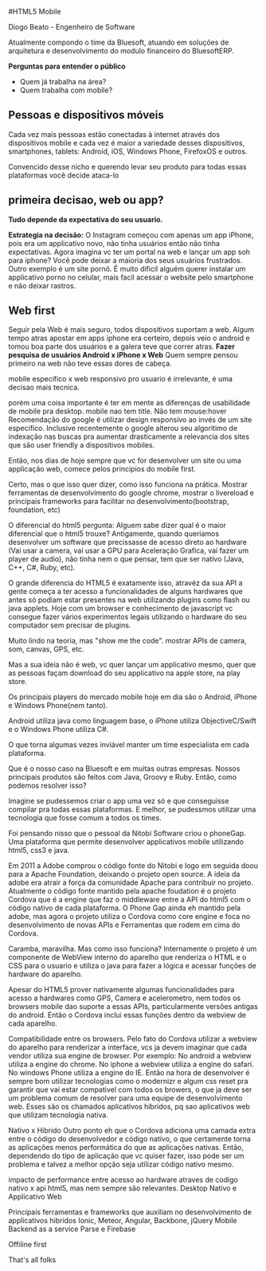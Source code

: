 
#HTML5 Mobile

Diogo Beato - Engenheiro de Software

Atualmente compondo o time da Bluesoft, atuando em soluções de arquitetura e desenvolvimento do modulo financeiro do BluesoftERP.

**Perguntas para entender o público**
* Quem já trabalha na área?
* Quem trabalha com mobile?

## Pessoas e dispositivos móveis
Cada vez mais pessoas estão conectadas à internet através dos dispositivos mobile e cada vez é maior a variedade desses dispositivos, smartphones, tablets: Android, iOS, Windows Phone, FirefoxOS e outros.

Convencido desse nicho e querendo levar seu produto para todas essas plataformas você decide ataca-lo

## primeira decisao, web ou app?
**Tudo depende da expectativa do seu usuario.**

**Estrategia na decisão:** 
O Instagram começou com apenas um app iPhone, pois era um applicativo novo, não tinha usuários então não tinha expectativas. Agora imagina vc ter um portal na web e lançar um app soh para iphone? Você pode deixar a maioria dos seus usuários frustrados.
Outro exemplo é um site pornô. É muito dificil alguém querer instalar um applicativo porno no celular, mais facil acessar o website pelo smartphone e não deixar rastros.

## Web first
Seguir pela Web é mais seguro, todos dispositivos suportam a web.
Algum tempo atras apostar em apps iphone era certeiro, depois veio o android e tomou boa parte dos usuários
e a galera teve que correr atras. 
**Fazer pesquisa de usuários Android x iPhone x Web**
Quem sempre pensou primeiro na web não teve essas dores de cabeça.

mobile especifico x web responsivo
pro usuario é irrelevante, é uma decisao mais tecnica.

porém uma coisa importante é ter em mente as diferenças de usabilidade de mobile pra desktop.
mobile nao tem title. Não tem mouse:hover
Recomendação do google é utilizar design responsivo ao invés de um site especifico. 
Inclusive recentemente o google alterou seu algoritimo de indexação nas buscas pra aumentar drasticamente a relevancia dos sites que são user friendly a dispositivos mobiles.

Então, nos dias de hoje sempre que vc for desenvolver um site ou uma applicação web, comece pelos principios do mobile first.

Certo, mas o que isso quer dizer, como isso funciona na prática.
Mostrar ferramentas de desenvolvimento do google chrome, 
mostrar o livereload e principais frameworks para facilitar no desenvolvimento(bootstrap, foundation, etc)

O diferencial do html5
pergunta: Alguem sabe dizer qual é o maior diferencial que o html5 trouxe?
Antigamente, quando queriamos desenvolver um software que precissasse de acesso direto ao hardware (Vai usar a camera, vai usar a GPU para Aceleração Grafica, vai fazer um player de audio), não tinha nem o que pensar, tem que ser nativo (Java, C++, C#, Ruby, etc). 

O grande diferencia do HTML5 é exatamente isso, atravéz da sua API a gente começa a ter acesso a funcionalidades de alguns hardwares que antes só podiam estar presentes na web utilizando plugins como flash ou java applets.
Hoje com um browser e conhecimento de javascript vc consegue fazer vários experimentos legais utilizando o hardware do seu computador sem precisar de plugins.

Muito lindo na teoria, mas "show me the code".
mostrar APIs de camera, som, canvas, GPS, etc.

Mas a sua ideia não é web, vc quer lançar um applicativo mesmo, quer que as pessoas façam download do seu applicativo na apple store, na play store.

Os principais players do mercado mobile hoje em dia são o Android, iPhone e Windows Phone(nem tanto).

Android utiliza java como linguagem base, o iPhone utiliza ObjectiveC/Swift e o Windows Phone utiliza C#.

O que torna algumas vezes inviável manter um time especialista em cada plataforma. 

Que é o nosso caso na Bluesoft e em muitas outras empresas.
Nossos principais produtos são feitos com Java, Groovy e Ruby. Então, como podemos resolver isso?

Imagine se pudessemos criar o app uma vez só e que conseguisse compilar pra todas essas plataformas. E melhor, se pudessmos utilizar uma tecnologia que fosse comum a todos os times.

Foi pensando nisso que o pessoal da Nitobi Software criou o phoneGap. 
Uma plataforma que permite desenvolver applicativos mobile utilizando html5, css3 e java.

Em 2011 a Adobe comprou o código fonte do Nitobi e logo em seguida doou para a Apache Foundation, deixando o projeto open source. A ideia da adobe era atrair a força da comunidade Apache para contribuir no projeto.
Atualmente o código fonte mantido pela apache foudation é o projeto Cordova que é a engine que faz o middleware entre a API do html5 com o código nativo de cada plataforma. 
O Phone Gap ainda eh mantido pela adobe, mas agora o projeto utiliza o Cordova como core engine e foca no desenvolvimento de novas APIs e Ferramentas que rodem em cima do Cordova.

Caramba, maravilha. Mas como isso funciona?
Internamente o projeto é um componente de WebView interno do aparelho que renderiza o HTML e o CSS para o usuario e utiliza o java para fazer a lógica e acessar funções de hardware do aparelho.

Apesar do HTML5 prover nativamente algumas funcionalidades para acesso a hardwares como GPS, Camera e acelerometro, nem todos os browsers mobile dao suporte a essas APIs, particularmente versões antigas do android. Então o Cordova inclui essas funções  dentro da webview de cada aparelho.

Compatibilidade entre os browsers.
Pelo fato do Cordova utilizar a webview do aparelho para renderizar a interface, vcs ja devem imaginar que cada vendor utiliza sua engine de browser. 
Por exemplo: 
No android a webview utiliza a engine do chrome.
No iphone a webview utiliza a engine do safari.
No windows Phone utiliza a engine do IE.
Então na hora de desenvolver é sempre bom utilizar tecnologias como o modernizr e algum css reset pra garantir que vai estar compativel com todos os browers, o que ja deve ser um problema comum de resolver para uma equipe de desenvolvimento web. 
Esses são os chamados aplicativos hibridos, pq sao aplicativos web que utilizam tecnologia nativa.

Nativo x Hibrido
Outro ponto eh que o Cordova adiciona uma camada extra entre o código do desenvolvedor e código nativo, o que certamente torna as aplicações menos performática do que as aplicações nativas. Então, dependendo do tipo de aplicação que vc quiser fazer, isso pode ser um problema e talvez a melhor opção seja utilizar código nativo mesmo.

impacto de performance entre acesso ao hardware atraves de codigo nativo x api html5, 
mas nem sempre são relevantes.
Desktop Nativo e Applicativo Web

Principais ferramentas e frameworks que auxiliam no desenvolvimento de applicativos hibridos
Ionic, Meteor, Angular, Backbone, jQuery Mobile
Backend as a service Parse e Firebase

Offiline first

That's all folks
